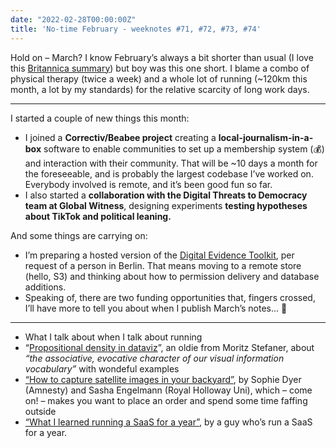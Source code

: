 ```yaml
---
date: "2022-02-28T00:00:00Z"
title: 'No-time February - weeknotes #71, #72, #73, #74'
---
```


Hold on – March? I know February’s always a bit shorter than usual (I love this [Britannica summary](https://www.britannica.com/story/why-are-there-only-28-days-in-february)) but boy was this one short. I blame a combo of physical therapy (twice a week) and a whole lot of running (~120km this month, a lot by my standards) for the relative scarcity of long work days. 

---

I started a couple of new things this month:

- I joined a **Correctiv/Beabee project** creating a **local-journalism-in-a-box** software to enable communities to set up a membership system (💰) and interaction with their community. That will be ~10 days a month for the foreseeable, and is probably the largest codebase I’ve worked on. Everybody involved is remote, and it’s been good fun so far.
- I also started a **collaboration with the Digital Threats to Democracy team at Global Witness**, designing experiments **testing hypotheses about TikTok and political leaning.**

And some things are carrying on:

- I’m preparing a hosted version of the [Digital Evidence Toolkit](https://digitalevidencetoolkit.org/), per request of a person in Berlin. That means moving to a remote store (hello, S3) and thinking about how to permission delivery and database additions.
- Speaking of, there are two funding opportunities that, fingers crossed, I’ll have more to tell you about when I publish March’s notes... 🤞

---

- What I talk about when I talk about running
- “[Propositional density in dataviz](http://well-formed-data.net/archives/495/propositional-density-in-visualization)”, an oldie from Moritz Stefaner, about *“the associative, evocative character of our visual information vocabulary”* with wondeful examples
- [“How to capture satellite images in your backyard”](https://theconversation.com/how-to-capture-satellite-images-in-your-backyard-and-contribute-to-a-snapshot-of-the-climate-crisis-167327), by Sophie Dyer (Amnesty) and Sasha Engelmann (Royal Holloway Uni), which – come on! – makes you want to place an order and spend some time faffing outside
- [“What I learned running a SaaS for a year”,](https://onlineornot.com/what-learned-running-saas-for-year) by a guy who’s run a SaaS for a year.
